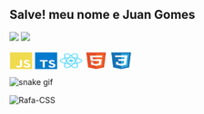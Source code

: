 ## Salve! meu nome e Juan Gomes

 <div>
  <a href="https://github.com/juangomes376"></a>
  <img height="250em" src="https://github-readme-stats.vercel.app/api?username=juangomes376&show_icons=true&theme=dark&include_all_commits=true&count_private=true"/>
  
 <img height="250em" src="https://github-readme-stats.vercel.app/api/top-langs/?username=juangomes376&layout=compact&langs_count=7&theme=dark"/>
</div>

<div style="display: inline_block"><br>
  <img align="center" alt="Rafa-Js" height="30" width="40" src="https://raw.githubusercontent.com/devicons/devicon/master/icons/javascript/javascript-plain.svg">
  <img align="center" alt="Rafa-Ts" height="30" width="40" src="https://raw.githubusercontent.com/devicons/devicon/master/icons/typescript/typescript-plain.svg">
  <img align="center" alt="Rafa-React" height="30" width="40" src="https://raw.githubusercontent.com/devicons/devicon/master/icons/react/react-original.svg">
  <img align="center" alt="Rafa-HTML" height="30" width="40" src="https://raw.githubusercontent.com/devicons/devicon/master/icons/html5/html5-original.svg">
  <img align="center" alt="Rafa-CSS" height="30" width="40" src="https://raw.githubusercontent.com/devicons/devicon/master/icons/css3/css3-original.svg">
  
  
  
</div>

<div > 
  
![snake gif](https://github.com/YOUR_USERNAME/YOUR_USERNAME/blob/output/github-contribution-grid-snake.svg)
 
</div>


</div>

<div > 
  
<img align="center" alt="Rafa-CSS" src="https://github.com/YOUR_USERNAME/YOUR_USERNAME/blob/output/github-contribution-grid-snake.svg">
 
</div>
